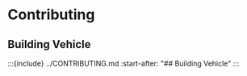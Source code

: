 # Contributing

## Building Vehicle

:::{include} ../CONTRIBUTING.md
  :start-after: "## Building Vehicle"
:::
